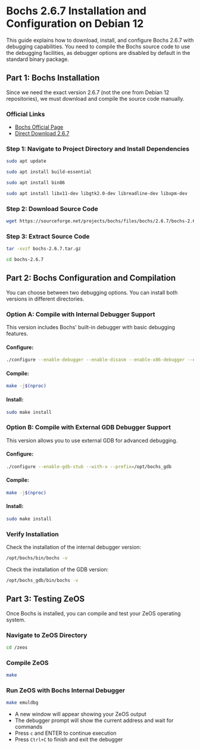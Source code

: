 # Bochs 2.6.7 Installation and Configuration on Debian 12

This guide explains how to download, install, and configure Bochs 2.6.7 with debugging capabilities. You need to compile the Bochs source code to use the debugging facilities, as debugger options are disabled by default in the standard binary package.

## Part 1: Bochs Installation

Since we need the exact version 2.6.7 (not the one from Debian 12 repositories), we must download and compile the source code manually.

### Official Links
- [Bochs Official Page](http://bochs.sourceforge.net/)
- [Direct Download 2.6.7](https://sourceforge.net/projects/bochs/files/bochs/2.6.7/bochs-2.6.7.tar.gz/download)

### Step 1: Navigate to Project Directory and Install Dependencies

```bash
sudo apt update
```

```bash
sudo apt install build-essential
```

```bash
sudo apt install bin86
```

```bash
sudo apt install libx11-dev libgtk2.0-dev libreadline-dev libxpm-dev
```

### Step 2: Download Source Code

```bash
wget https://sourceforge.net/projects/bochs/files/bochs/2.6.7/bochs-2.6.7.tar.gz/download -O bochs-2.6.7.tar.gz
```

### Step 3: Extract Source Code

```bash
tar -xvzf bochs-2.6.7.tar.gz
```

```bash
cd bochs-2.6.7
```

## Part 2: Bochs Configuration and Compilation

You can choose between two debugging options. You can install both versions in different directories.


### **Option A**: Compile with Internal Debugger Support

This version includes Bochs' built-in debugger with basic debugging features.

#### Configure:
```bash
./configure --enable-debugger --enable-disasm --enable-x86-debugger --enable-readline --with-x --prefix=/opt/bochs
```

#### Compile:
```bash
make -j$(nproc)
```

#### Install:
```bash
sudo make install
```

### **Option B**: Compile with External GDB Debugger Support

This version allows you to use external GDB for advanced debugging.

#### Configure:
```bash
./configure --enable-gdb-stub --with-x --prefix=/opt/bochs_gdb
```

#### Compile:
```bash
make -j$(nproc)
```

#### Install:
```bash
sudo make install
```

### Verify Installation

Check the installation of the internal debugger version:
```bash
/opt/bochs/bin/bochs -v
```

Check the installation of the GDB version:
```bash
/opt/bochs_gdb/bin/bochs -v
```

## Part 3: Testing ZeOS

Once Bochs is installed, you can compile and test your ZeOS operating system.

### Navigate to ZeOS Directory

```bash
cd /zeos
```

### Compile ZeOS

```bash
make
```

### Run ZeOS with Bochs Internal Debugger

```bash
make emuldbg
```

- A new window will appear showing your ZeOS output
- The debugger prompt will show the current address and wait for commands
- Press `c` and ENTER to continue execution
- Press `Ctrl+C` to finish and exit the debugger